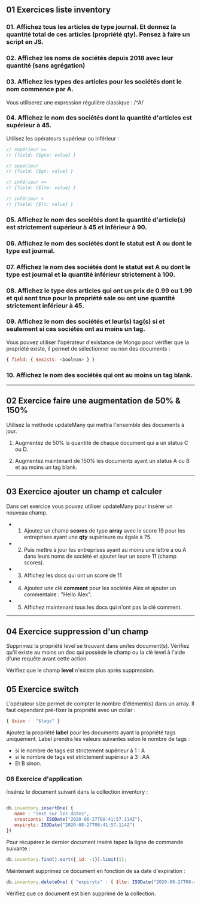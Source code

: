 ## 01 Exercices liste inventory

### 01. Affichez tous les articles de type journal. Et donnez la quantité total de ces articles (propriété qty). Pensez à faire un script en JS.

### 02. Affichez les noms de sociétés depuis 2018 avec leur quantité (sans agrégation)

### 03. Affichez les types des articles pour les sociétés dont le nom commence par A.

Vous utiliserez une expression régulière classique : /^A/

### 04. Affichez le nom des sociétés dont la quantité d'articles est supérieur à 45.

Utilisez les opérateurs supérieur ou inférieur :

```js
// supérieur >=
// {field: {$gte: value} }

// supérieur
// {field: {$gt: value} }

// inférieur <=
// {field: {$lte: value} }

// inférieur <
// {field: {$lt: value} }

```

### 05. Affichez le nom des sociétés dont la quantité d'article(s) est strictement supérieur à 45 et inférieur à 90.

### 06. Affichez le nom des sociétés dont le statut est A ou dont le type est journal.

### 07. Affichez le nom des sociétés dont le statut est A ou dont le type est journal et la quantité inférieur strictement à 100.

### 08. Affichez le type des articles qui ont un prix de 0.99 ou 1.99 et qui sont true pour la propriété sale ou ont une quantité strictement inférieur à 45.

### 09. Affichez le nom des sociétés et leur(s) tag(s) si et seulement si ces sociétés ont au moins un tag.

Vous pouvez utiliser l'opérateur d'existance de Mongo pour vérifier que la propriété existe, il permet de sélectionner ou non des documents :

```js
{ field: { $exists: <boolean> } }
```

### 10. Affichez le nom des sociétés qui ont au moins un tag blank.

-------------------------------

## 02 Exercice faire une augmentation de 50% & 150%

Utilisez la méthode updateMany qui mettra l'ensemble des documents à jour.

1. Augmentez de 50% la quantité de chaque document qui a un status C ou D.

2. Augmentez maintenant de 150% les documents ayant un status A ou B et au moins un tag blank.

------------------------------------------------

## 03 Exercice ajouter un champ et calculer

Dans cet exercice vous pouvez utiliser updateMany pour insérer un nouveau champ.

- 1. Ajoutez un champ **scores** de type **array** avec le score 19 pour les entreprises ayant une **qty** supérieure ou égale à 75.

- 2. Puis mettre à jour les entreprises ayant au moins une lettre a ou A dans leurs noms de société et ajouter leur un score 11 (champ scores).

- 3. Affichez les docs qui ont un score de 11

- 4. Ajoutez une clé **comment** pour les sociétés Alex et ajouter un commentaire : "Hello Alex". 

- 5. Affichez maintenant tous les docs qui n'ont pas la clé comment.

---------------------------------
## 04 Exercice suppression d'un champ

Supprimez la propriété level se trouvant dans un/les document(s). Vérifiez qu'il existe au moins un doc qui possède le champ ou la clé level à l'aide d'une requête avant cette action.

Vérifiez que le champ **level** n'existe plus après suppression.

## 05 Exercice switch

L'opérateur size permet de compter le nombre d'élément(s) dans un array. Il faut cependant pré-fixer la propriété avec un dollar :

```js
{ $size :  "$tags" }
```

Ajoutez la propriété **label** pour les documents ayant la propriété tags uniquement. Label prendra les valeurs suivantes selon le nombre de tags :

- si le nombre de tags est strictement supérieur à 1 : A
- si le nombre de tags est strictement supérieur à 3 : AA
- Et B sinon.


### 06 Exercice d'application

Insérez le document suivant dans la collection inventory :

```js

db.inventory.insertOne( {
   name : "Test sur les dates",
   creationts: ISODate("2020-06-27T08:41:57.114Z"),
   expiryts: ISODate("2020-08-27T08:41:57.114Z")
})
```

Pour récupérez le dernier document inséré tapez la ligne de commande suivante :

```js
db.inventory.find().sort({_id: -1}).limit(1);
```

Maintenant supprimez ce document en fonction de sa date d'expiration :

```js
db.inventory.deleteOne( { "expiryts" : { $lte: ISODate("2020-08-27T08:41:57.114Z") } } );
```

Vérifiez que ce document est bien supprimé de la collection.